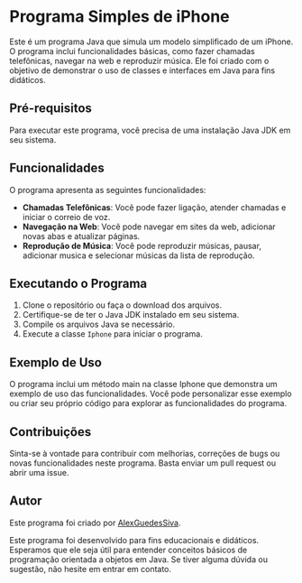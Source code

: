 # Programa Simples de iPhone

Este é um programa Java que simula um modelo simplificado de um iPhone. O programa inclui funcionalidades básicas, como fazer chamadas telefônicas, navegar na web e reproduzir música. Ele foi criado com o objetivo de demonstrar o uso de classes e interfaces em Java para fins didáticos.

## Pré-requisitos

Para executar este programa, você precisa de uma instalação Java JDK em seu sistema.

## Funcionalidades

O programa apresenta as seguintes funcionalidades:

- **Chamadas Telefônicas**: Você pode fazer ligação, atender chamadas e iniciar o correio de voz.
- **Navegação na Web**: Você pode navegar em sites da web, adicionar novas abas e atualizar páginas.
- **Reprodução de Música**: Você pode reproduzir músicas, pausar, adicionar musica e selecionar músicas da lista de reprodução.

## Executando o Programa

1. Clone o repositório ou faça o download dos arquivos.
2. Certifique-se de ter o Java JDK instalado em seu sistema.
3. Compile os arquivos Java se necessário.
4. Execute a classe `Iphone` para iniciar o programa.

## Exemplo de Uso

O programa inclui um método main na classe Iphone que demonstra um exemplo de uso das funcionalidades. Você pode personalizar esse exemplo ou criar seu próprio código para explorar as funcionalidades do programa.

## Contribuições

Sinta-se à vontade para contribuir com melhorias, correções de bugs ou novas funcionalidades neste programa. Basta enviar um pull request ou abrir uma issue.

## Autor

Este programa foi criado por [AlexGuedesSiva](https://github.com/AlexGuedesSiva).

Este programa foi desenvolvido para fins educacionais e didáticos. Esperamos que ele seja útil para entender conceitos básicos de programação orientada a objetos em Java. Se tiver alguma dúvida ou sugestão, não hesite em entrar em contato.













